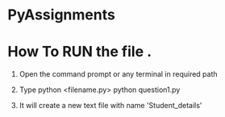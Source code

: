 # PyAssignments

# How To RUN the file .

1. Open the command prompt or any terminal in required path 
2. Type 
    python <filename.py>
    python question1.py

3. It will create a new text file with name 'Student_details'
